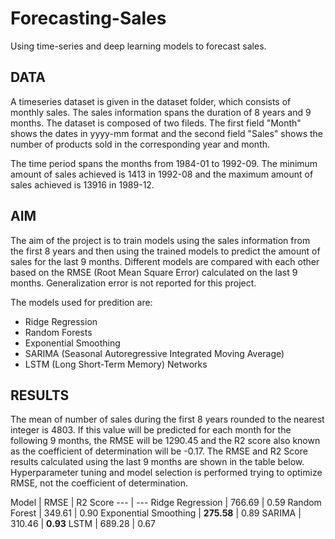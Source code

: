 # Forecasting-Sales
Using time-series and deep learning models to forecast sales.

## DATA
A timeseries dataset is given in the dataset folder, which consists of monthly sales. The sales information spans the duration of 8 years and 9 months. The dataset is composed of two fileds. The first field "Month" shows the dates in yyyy-mm format and the second field "Sales" shows the number of products sold in the corresponding year and month.  

The time period spans the months from 1984-01 to 1992-09. The minimum amount of sales achieved is 1413 in 1992-08 and the maximum amount of sales achieved is 13916 in 1989-12. 

## AIM 
The aim of the project is to train models using the sales information from the first 8 years and then using the trained models to predict the amount of sales for the last 9 months. Different models are compared with each other based on the RMSE (Root Mean Square Error) calculated on the last 9 months. Generalization error is not reported for this project. 

The models used for predition are:
* Ridge Regression
* Random Forests
* Exponential Smoothing
* SARIMA (Seasonal Autoregressive Integrated Moving Average)
* LSTM (Long Short-Term Memory) Networks

## RESULTS
The mean of number of sales during the first 8 years rounded to the nearest integer is 4803. If this value will be predicted for each month for the following 9 months, the RMSE will be 1290.45 and the R2 score also known as the coefficient of determination will be -0.17. The RMSE and R2 Score results calculated using the last 9 months are shown in the table below. Hyperparameter tuning and model selection is performed trying to optimize RMSE, not the coefficient of determination.   

Model | RMSE | R2 Score
--- | --- 
Ridge Regression | 766.69 | 0.59 
Random Forest | 349.61 | 0.90
Exponential Smoothing | __275.58__ | 0.89
SARIMA | 310.46 | __0.93__
LSTM | 689.28 | 0.67 
